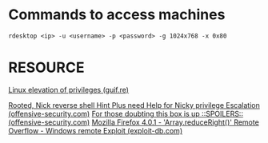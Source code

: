 # Commands to access machines

`rdesktop <ip> -u <username> -p <password> -g 1024x768 -x 0x80`

# RESOURCE
[Linux elevation of privileges (guif.re)](https://guif.re/linuxeop)

[Rooted, Nick reverse shell Hint Plus need Help for Nicky privilege Escalation (offensive-security.com)](https://forums.offensive-security.com/showthread.php?31995-Rooted-Nick-reverse-shell-Hint-Plus-need-Help-for-Nicky-privilege-Escalation)
[For those doubting this box is up ::SPOILERS:: (offensive-security.com)](https://forums.offensive-security.com/showthread.php?35437-For-those-doubting-this-box-is-up-SPOILERS)
[Mozilla Firefox 4.0.1 - 'Array.reduceRight()' Remote Overflow - Windows remote Exploit (exploit-db.com)](https://www.exploit-db.com/exploits/18531)